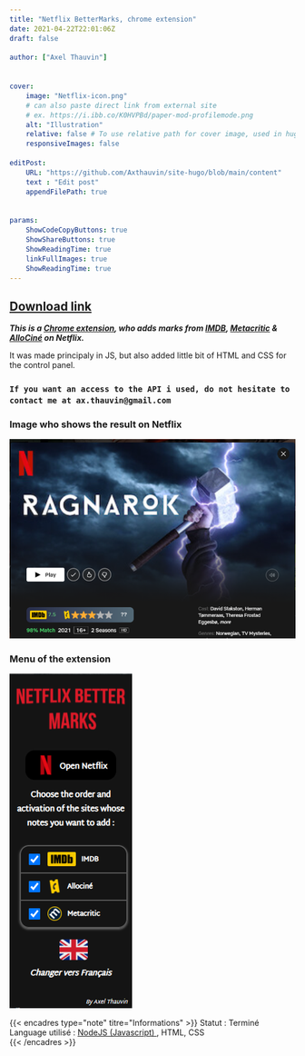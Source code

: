 ```yaml
---
title: "Netflix BetterMarks, chrome extension"
date: 2021-04-22T22:01:06Z
draft: false

author: ["Axel Thauvin"]


cover:
    image: "Netflix-icon.png"
    # can also paste direct link from external site
    # ex. https://i.ibb.co/K0HVPBd/paper-mod-profilemode.png
    alt: "Illustration"
    relative: false # To use relative path for cover image, used in hugo Page-bundles
    responsiveImages: false

editPost:
    URL: "https://github.com/Axthauvin/site-hugo/blob/main/content"
    text : "Edit post"
    appendFilePath: true
        

params:
    ShowCodeCopyButtons: true
    ShowShareButtons: true
    ShowReadingTime: true
    linkFullImages: true
    ShowReadingTime: true
---
```



## [Download link](https://github.com/Axthauvin/Netflix-better-marks/blob/main/Extension%20Netflix.zip)

***This is a [Chrome extension](https://developer.chrome.com/docs/extensions/), who adds marks from <a href="https://www.imdb.com/">IMDB</a>, <a href="https://www.allocine.fr/">Metacritic</a> & <a href="https://www.allocine.fr/">AlloCiné</a> on Netflix.***

It was made principaly in JS, but also added little bit of HTML and CSS for the control panel.

### `If you want an access to the API i used, do not hesitate to contact me at ax.thauvin@gmail.com`
### Image who shows the result on Netflix
![Image who shows the result on Netflix](https://raw.githubusercontent.com/Axthauvin/Netflix-better-marks/main/NetflixBetterMarks-1.png)

### Menu of the extension
![Menu of the extension](https://raw.githubusercontent.com/Axthauvin/Netflix-better-marks/main/NetflixBetterMarks-5.png)

{{< encadres type="note" titre="Informations" >}}
  Statut : Terminé <br>
  Language utilisé : <a href="https://nodejs.org/en/">NodeJS (Javascript) </a>, HTML, CSS <br>
{{< /encadres >}}



